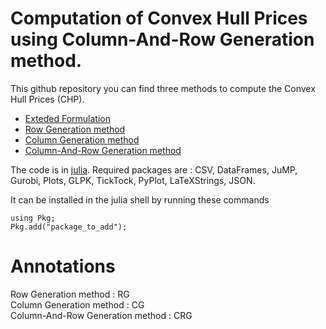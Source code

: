 # Computation of Convex Hull Prices using Column-And-Row Generation method.
This github repository you can find three methods to compute the Convex Hull Prices (CHP).
- [Exteded Formulation](https://doi.org/10.1287/ijoc.2017.0802)
- [Row Generation method](https://doi.org/10.1287/ijoc.2017.0802)
- [Column Generation method](https://doi.org/10.1007/s13675-013-0009-9)
- [Column-And-Row Generation method](https://doi.org/10.1007/s13675-013-0009-9)

The code is in [julia](https://julialang.org/downloads/).
Required packages are : CSV, DataFrames, JuMP, Gurobi, Plots, GLPK, TickTock, PyPlot, LaTeXStrings, JSON.

It can be installed in the julia shell by running these commands

```
using Pkg;
Pkg.add("package_to_add");
```
# Annotations
Row Generation method : RG  
Column Generation method : CG  
Column-And-Row Generation method : CRG